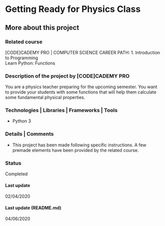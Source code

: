 # Getting Ready for Physics Class

## More about this project

### Related course
[CODE]CADEMY PRO | COMPUTER SCIENCE CAREER PATH: 1. Introduction to Programming  
Learn Python: Functions

### Description of the project by [CODE]CADEMY PRO
You are a physics teacher preparing for the upcoming semester. You want to provide your students with some functions that will help them calculate some fundamental physical properties.  

### Technologies | Libraries | Frameworks | Tools  
- Python 3

### Details | Comments
- This project has been made following specific instructions. A few premade elements have been provided by the related course. 

### Status
Completed

#### Last update
02/04/2020

#### Last update (README.md)
04/06/2020
